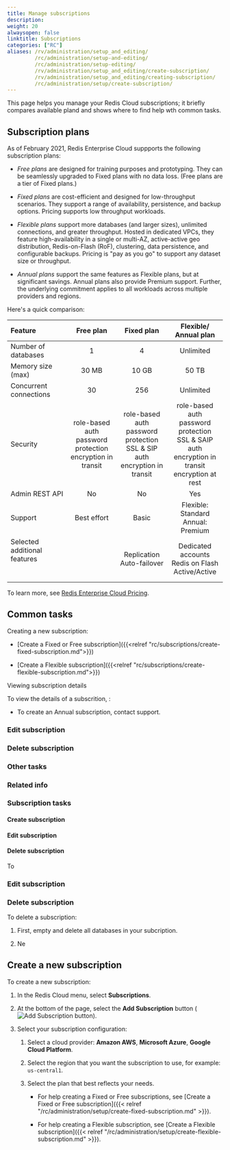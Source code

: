 ```yaml
---
title: Manage subscriptions
description: 
weight: 20
alwaysopen: false
linktitle: Subscriptions
categories: ["RC"]
aliases: /rv/administration/setup_and_editing/
         /rc/administration/setup-and-editing/
         /rc/administration/setup-editing/
         /rv/administration/setup_and_editing/create-subscription/
         /rv/administration/setup_and_editing/creating-subscription/
         /rc/administration/setup/create-subscription/
---
```


This page helps you manage your Redis Cloud subscriptions; it briefly compares available pland and shows where to find help wth common tasks.

## Subscription plans

As of February 2021, Redis Enterprise Cloud suppports the following subscription plans:

- _Free plans_ are designed for training purposes and prototyping.  They can be seamlessly upgraded to Fixed plans with no data loss.  (Free plans are a tier of Fixed plans.)

- _Fixed plans_ are cost-efficient and designed for low-throughput scenarios.  They support a range of availability, persistence, and backup options.  Pricing supports low throughput workloads.

- _Flexible plans_ support more databases (and larger sizes), unlimited connections, and greater throughput.  Hosted in dedicated VPCs, they feature high-availability in a single or multi-AZ, active-active geo distribution, Redis-on-Flash (RoF), clustering, data persistence, and configurable backups.  Pricing is "pay as you go" to support any dataset size or throughput.

- _Annual plans_ support the same features as Flexible plans, but at significant savings.  Annual plans also provide Premium support.  Further, the underlying commitment applies to all workloads across multiple providers and regions.

Here's a quick comparison:

| Feature | Free plan | Fixed plan | Flexible/<br/>Annual plan |
|:-----|:-------:|:----:|:-----:|
| Number of databases | 1 | 4 | Unlimited |
| Memory size (max) | 30 MB | 10 GB | 50 TB |
| Concurrent connections | 30 | 256 | Unlimited |
| Security | role-based auth<br/>password protection<br/>encryption in transit | role-based auth<br/>password protection<br/>SSL & SIP auth<br/>encryption in transit | role-based auth<br/>password protection<br/>SSL & SAIP auth<br/>encryption in transit<br/>encryption at rest |
| Admin REST API | No | No | Yes |  
| Support | Best effort | Basic | Flexible: Standard<br/>Annual: Premium |
| Selected additional features<br/> <br/> <br/>|| Replication<br/>Auto-failover<br /> | Dedicated accounts<br>Redis on Flash<br/>Active/Active<br/> |   

To learn more, see [Redis Enterprise Cloud Pricing](https://redislabs.com/redis-enterprise-cloud/pricing/).

## Common tasks

Creating a new subscription:

- [Create a Fixed or Free subscription]({{<relref "rc/subscriptions/create-fixed-subscription.md">}})

- [Create a Flexible subscription]({{<relref "rc/subscriptions/create-flexible-subscription.md">}})

Viewing subscription details

To view the details of a subscrition, :




- To create an Annual subscription, contact support.

### Edit subscription




### Delete subscription

### Other tasks

### Related info

### Subscription tasks

#### Create subscription

#### Edit subscription

#### Delete subscription

To 

### Edit subscription

### Delete subscription

To delete a subscription:

1. First, empty and delete all databases in your subcription.

1. Ne

## Create a new subscription

To create a new subscription:

1. In the Redis Cloud menu, select **Subscriptions**.

1. At the bottom of the page, select the **Add Subscription** button (![Add Subscription button](/images/rs/icon-subscription-add.png#no-click)).

1. Select your subscription configuration:

    1. Select a cloud provider: **Amazon AWS**, **Microsoft Azure**, **Google Cloud Platform**.

    1. Select the region that you want the subscription to use, for example: `us-central1`.

    1. Select the plan that best reflects your needs.

        - For help creating a Fixed or Free subscriptions, see [Create a Fixed or Free subscription]({{< relref "/rc/administration/setup/create-fixed-subscription.md" >}}).  

        - For help creating a Flexible subscription, see [Create a Flexible subscription]({{< relref "/rc/administration/setup/create-flexible-subscription.md" >}}).

